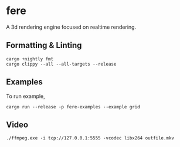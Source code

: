 # fere

A 3d rendering engine focused on realtime rendering.

## Formatting & Linting

```
cargo +nightly fmt
cargo clippy --all --all-targets --release
```

## Examples
 
To run example,

```
cargo run --release -p fere-examples --example grid 
```

## Video

```
./ffmpeg.exe -i tcp://127.0.0.1:5555 -vcodec libx264 outfile.mkv
```